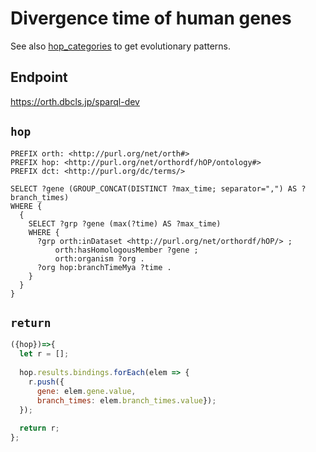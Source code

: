 # Divergence time of human genes

See also [hop_categories](hop_categories) to get evolutionary patterns.

## Endpoint

https://orth.dbcls.jp/sparql-dev

## `hop`

```sparql
PREFIX orth: <http://purl.org/net/orth#>
PREFIX hop: <http://purl.org/net/orthordf/hOP/ontology#>
PREFIX dct: <http://purl.org/dc/terms/>

SELECT ?gene (GROUP_CONCAT(DISTINCT ?max_time; separator=",") AS ?branch_times)
WHERE {
  {
    SELECT ?grp ?gene (max(?time) AS ?max_time)
    WHERE {
      ?grp orth:inDataset <http://purl.org/net/orthordf/hOP/> ;
          orth:hasHomologousMember ?gene ;
          orth:organism ?org .
      ?org hop:branchTimeMya ?time .
    }
  }
}
```

## `return`

```javascript
({hop})=>{
  let r = [];
  
  hop.results.bindings.forEach(elem => {
    r.push({
      gene: elem.gene.value,
      branch_times: elem.branch_times.value});
  });
  
  return r;
};
```